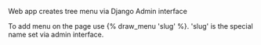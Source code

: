 Web app creates tree menu via Django Admin interface

To add menu on the page use {% draw_menu 'slug' %}. 'slug' is the special name set via admin interface.
